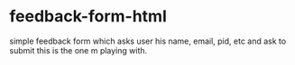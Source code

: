 # feedback-form-html
simple feedback form which asks user his name, email, pid, etc and ask to submit 
this is the one m playing with.